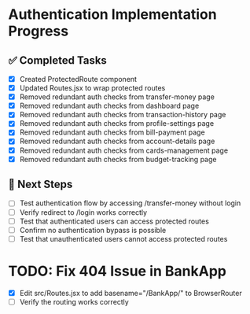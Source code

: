 # Authentication Implementation Progress

## ✅ Completed Tasks

- [x] Created ProtectedRoute component
- [x] Updated Routes.jsx to wrap protected routes
- [x] Removed redundant auth checks from transfer-money page
- [x] Removed redundant auth checks from dashboard page
- [x] Removed redundant auth checks from transaction-history page
- [x] Removed redundant auth checks from profile-settings page
- [x] Removed redundant auth checks from bill-payment page
- [x] Removed redundant auth checks from account-details page
- [x] Removed redundant auth checks from cards-management page
- [x] Removed redundant auth checks from budget-tracking page

## 🔄 Next Steps

- [ ] Test authentication flow by accessing /transfer-money without login
- [ ] Verify redirect to /login works correctly
- [ ] Test that authenticated users can access protected routes
- [ ] Confirm no authentication bypass is possible
- [ ] Test that unauthenticated users cannot access protected routes

# TODO: Fix 404 Issue in BankApp

- [x] Edit src/Routes.jsx to add basename="/BankApp/" to BrowserRouter
- [ ] Verify the routing works correctly
